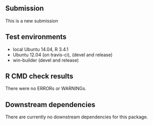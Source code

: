 ## Submission
This is a new submission

## Test environments
* local Ubuntu 14.04, R 3.4.1
* Ubuntu 12.04 (on travis-ci), (devel and release)
* win-builder (devel and release)

## R CMD check results
There were no ERRORs or WARNINGs.



## Downstream dependencies
There are currently no downstream dependencies for this package.
